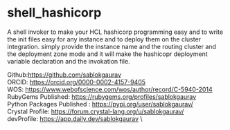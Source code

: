 # shell_hashicorp
A shell invoker to make your HCL hashicorp programming easy and to write the init files easy for any instance and to deploy them on the cluster integration. simply provide the instance name and the routing cluster and the deployment zone mode and it will make the hashicopr deployment variable declaration and the invokation file. 

Github:https://github.com/sablokgaurav \
ORCID: https://orcid.org/0000-0002-4157-9405 \
WOS: https://www.webofscience.com/wos/author/record/C-5940-2014 \
RubyGems Published: https://rubygems.org/profiles/sablokgaurav \
Python Packages Published : https://pypi.org/user/sablokgaurav/ \
Crystal Profile: https://forum.crystal-lang.org/u/sablokgaurav/ \
devProfile: https://app.daily.dev/sablokgaurav \
